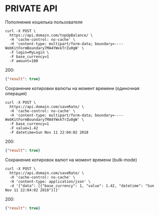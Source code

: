
PRIVATE API
=========================

>

Пополнение кошелька пользователя

```curl
curl -X POST \
  https://api.domain.com/topUpBalance/ \
  -H 'cache-control: no-cache' \
  -H 'content-type: multipart/form-data; boundary=----WebKitFormBoundary7MA4YWxkTrZu0gW' \
  -F login=MyLogin \
  -F base_currency=1
  -F amount=100
```

200:
```json
{"result": true}
```

>

Сохранение котировки валюты на момент времени (одиночная операция)

```curl
curl -X POST \
  https://api.domain.com/saveRate/ \
  -H 'cache-control: no-cache' \
  -H 'content-type: multipart/form-data; boundary=----WebKitFormBoundary7MA4YWxkTrZu0gW' \
  -F base_currency=1
  -F value=1.42
  -F datetime=Sun Nov 11 22:04:02 2018
```

200:
```json
{"result": true}
```

>

Сохранение котировок валют на момент времени (bulk-mode)

```curl
curl -X POST \
  https://api.domain.com/saveRate/ \
  -H 'cache-control: no-cache' \
  -H 'content-type: application/json' \
  -d '{"data": [{"base_currency": 1, "value": 1.42, "datetime": "Sun Nov 11 22:04:02 2018"}]}'
```

200:
```json
{"result": true}
```